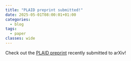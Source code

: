 ```yaml
---
title: "PLAID preprint submitted!"
date: 2025-05-01T08:00:01+01:00
categories:
  - blog
tags:
  - paper
classes: wide
---
```


Check out the [PLAID preprint] recently submitted to arXiv!

[PLAID preprint]: https://arxiv.org/abs/2505.02974
